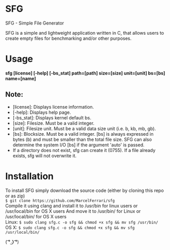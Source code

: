 # SFG
SFG - Simple File Generator

SFG is a simple and lightweight application written in C, that allows users to create empty files for benchmarking and/or other purposes.

# Usage
__sfg [license] [-help] [-bs_stat] path=[path] size=[size] unit=[unit] bs=[bs] name=[name]__

## Note:
* [license]: Displays license information.
* [-help]: Displays help page.
* [-bs_stat]: Displays kernel default bs.
* [size]: Filesize. Must be a valid integer.
* [unit]: Filesize unit. Must be a valid data size unit (i.e. b, kb, mb, gb).
* [bs]: Blocksize. Must be a valid integer. [bs] is always expressed in bytes (b) and must be smaller than the total file size. SFG can also determine the system I/O [bs] if the argument 'auto' is passed.
* If a directory does not exist, sfg can create it (0755). If a file already exists, sfg will not overwrite it.

# Installation
To install SFG simply download the source code (either by cloning this repo or as zip)<br/>
```$ git clone https://github.com/MarcelFerrari/sfg```<br>
Compile it using clang and install it to /usr/bin for linux users or /usr/local/bin for OS X users
And move it to /usr/bin/ for Linux or /usr/local/bin/ for OS X users<br>
Linux: ```$ sudo clang sfg.c -o sfg && chmod +x sfg && mv sfg /usr/bin/```<br>
OS X: ```$ sudo clang sfg.c -o sfg && chmod +x sfg && mv sfg /usr/local/bin/```<br>

( ͡° ͜ʖ ͡°)
